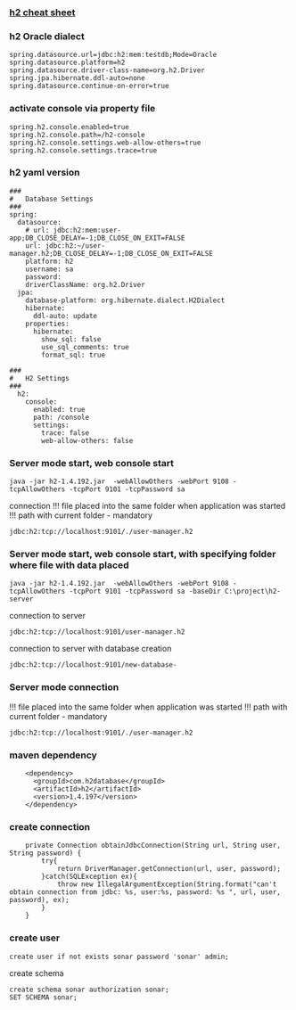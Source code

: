 ### [h2 cheat sheet](http://www.h2database.com/html/cheatSheet.html)

### h2 Oracle dialect
```
spring.datasource.url=jdbc:h2:mem:testdb;Mode=Oracle
spring.datasource.platform=h2
spring.datasource.driver-class-name=org.h2.Driver
spring.jpa.hibernate.ddl-auto=none
spring.datasource.continue-on-error=true
```

### activate console via property file
```
spring.h2.console.enabled=true
spring.h2.console.path=/h2-console
spring.h2.console.settings.web-allow-others=true
spring.h2.console.settings.trace=true
```

### h2 yaml version
```
###
#   Database Settings
###
spring:
  datasource:
    # url: jdbc:h2:mem:user-app;DB_CLOSE_DELAY=-1;DB_CLOSE_ON_EXIT=FALSE
    url: jdbc:h2:~/user-manager.h2;DB_CLOSE_DELAY=-1;DB_CLOSE_ON_EXIT=FALSE
    platform: h2
    username: sa
    password:
    driverClassName: org.h2.Driver
  jpa:
    database-platform: org.hibernate.dialect.H2Dialect
    hibernate:
      ddl-auto: update
    properties:
      hibernate:
        show_sql: false
        use_sql_comments: true
        format_sql: true

###
#   H2 Settings
###
  h2:
    console:
      enabled: true
      path: /console
      settings:
        trace: false
        web-allow-others: false
```

### Server mode start, web console start
```
java -jar h2-1.4.192.jar  -webAllowOthers -webPort 9108 -tcpAllowOthers -tcpPort 9101 -tcpPassword sa
```
connection
!!! file placed into the same folder when application was started
!!! path with current folder - mandatory
```
jdbc:h2:tcp://localhost:9101/./user-manager.h2
```

### Server mode start, web console start, with specifying folder where file with data placed
```
java -jar h2-1.4.192.jar  -webAllowOthers -webPort 9108 -tcpAllowOthers -tcpPort 9101 -tcpPassword sa -baseDir C:\project\h2-server 
```
connection to server
```
jdbc:h2:tcp://localhost:9101/user-manager.h2
```
connection to server with database creation
```
jdbc:h2:tcp://localhost:9101/new-database-
```


### Server mode connection 
!!! file placed into the same folder when application was started
!!! path with current folder - mandatory
```
jdbc:h2:tcp://localhost:9101/./user-manager.h2
```


### maven dependency
```
    <dependency>
      <groupId>com.h2database</groupId>
      <artifactId>h2</artifactId>
      <version>1.4.197</version>
    </dependency>
```
### create connection
```
    private Connection obtainJdbcConnection(String url, String user, String password) {
        try{
            return DriverManager.getConnection(url, user, password);
        }catch(SQLException ex){
            throw new IllegalArgumentException(String.format("can't obtain connection from jdbc: %s, user:%s, password: %s ", url, user, password), ex);
        }
    }

```
### create user
```
create user if not exists sonar password 'sonar' admin;
```

create schema
```
create schema sonar authorization sonar;
SET SCHEMA sonar;
```
